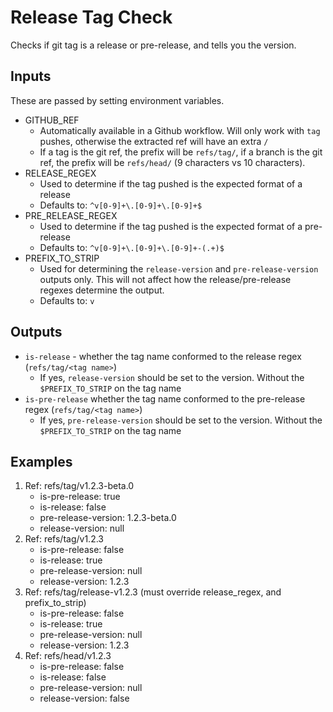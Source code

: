 # Release Tag Check

Checks if git tag is a release or pre-release, and tells you the version.

## Inputs

These are passed by setting environment variables.

- GITHUB_REF
    - Automatically available in a Github workflow. Will only work with `tag` pushes, otherwise the extracted ref will have an extra `/`
    - If a tag is the git ref, the prefix will be `refs/tag/`, if a branch is the git ref, the prefix will be `refs/head/` (9 characters vs 10 characters).
- RELEASE_REGEX
    - Used to determine if the tag pushed is the expected format of a release
    - Defaults to: `^v[0-9]+\.[0-9]+\.[0-9]+$`
- PRE_RELEASE_REGEX
    - Used to determine if the tag pushed is the expected format of a pre-release
    - Defaults to: `^v[0-9]+\.[0-9]+\.[0-9]+-(.+)$`
- PREFIX_TO_STRIP
    - Used for determining the `release-version` and `pre-release-version` outputs only. This will not affect how the release/pre-release regexes determine the output.
    - Defaults to: `v`


## Outputs

- `is-release` - whether the tag name conformed to the release regex (`refs/tag/<tag name>`)
    - If yes, `release-version` should be set to the version. Without the `$PREFIX_TO_STRIP` on the tag name
- `is-pre-release` whether the tag name conformed to the pre-release regex (`refs/tag/<tag name>`)
    - If yes, `pre-release-version` should be set to the version. Without the `$PREFIX_TO_STRIP` on the tag name


## Examples

1. Ref: refs/tag/v1.2.3-beta.0
    - is-pre-release: true
    - is-release: false
    - pre-release-version: 1.2.3-beta.0
    - release-version: null
2. Ref: refs/tag/v1.2.3
    - is-pre-release: false
    - is-release: true
    - pre-release-version: null
    - release-version: 1.2.3
3. Ref: refs/tag/release-v1.2.3 (must override release_regex, and prefix_to_strip)
    - is-pre-release: false
    - is-release: true
    - pre-release-version: null
    - release-version: 1.2.3
4. Ref: refs/head/v1.2.3
    - is-pre-release: false
    - is-release: false
    - pre-release-version: null
    - release-version: false
